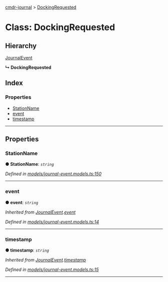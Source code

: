 [cmdr-journal](../README.md) > [DockingRequested](../classes/dockingrequested.md)



# Class: DockingRequested

## Hierarchy


 [JournalEvent](journalevent.md)

**↳ DockingRequested**







## Index

### Properties

* [StationName](dockingrequested.md#stationname)
* [event](dockingrequested.md#event)
* [timestamp](dockingrequested.md#timestamp)



---
## Properties
<a id="stationname"></a>

###  StationName

**●  StationName**:  *`string`* 

*Defined in [models/journal-event.models.ts:150](https://github.com/chrisbruford/cmdr-journal/blob/0588b1f/src/models/journal-event.models.ts#L150)*





___

<a id="event"></a>

###  event

**●  event**:  *`string`* 

*Inherited from [JournalEvent](journalevent.md).[event](journalevent.md#event)*

*Defined in [models/journal-event.models.ts:14](https://github.com/chrisbruford/cmdr-journal/blob/0588b1f/src/models/journal-event.models.ts#L14)*





___

<a id="timestamp"></a>

###  timestamp

**●  timestamp**:  *`string`* 

*Inherited from [JournalEvent](journalevent.md).[timestamp](journalevent.md#timestamp)*

*Defined in [models/journal-event.models.ts:15](https://github.com/chrisbruford/cmdr-journal/blob/0588b1f/src/models/journal-event.models.ts#L15)*





___


